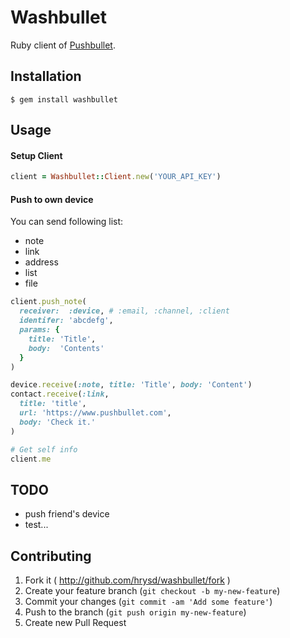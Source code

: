 # Washbullet

Ruby client of [Pushbullet](https://www.pushbullet.com/).

## Installation

```
$ gem install washbullet
```

## Usage

#### Setup Client

```ruby
client = Washbullet::Client.new('YOUR_API_KEY')
```

#### Push to own device

You can send following list:
- note
- link
- address
- list
- file

```ruby
client.push_note(
  receiver:  :device, # :email, :channel, :client
  identifer: 'abcdefg',
  params: {
    title: 'Title',
    body:  'Contents'
  }
)

device.receive(:note, title: 'Title', body: 'Content')
contact.receive(:link,
  title: 'title',
  url: 'https://www.pushbullet.com',
  body: 'Check it.'
)

# Get self info
client.me
```

## TODO

- push friend's device
- test...

## Contributing

1. Fork it ( http://github.com/hrysd/washbullet/fork )
2. Create your feature branch (`git checkout -b my-new-feature`)
3. Commit your changes (`git commit -am 'Add some feature'`)
4. Push to the branch (`git push origin my-new-feature`)
5. Create new Pull Request

